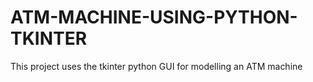 # ATM-MACHINE-USING-PYTHON-TKINTER
This project uses the tkinter python GUI for modelling an ATM machine
